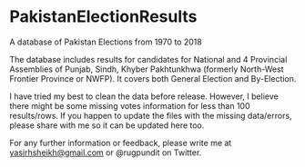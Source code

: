 # PakistanElectionResults
A database of Pakistan Elections from 1970 to 2018

The database includes results for candidates for National and 4 Provincial Assemblies of Punjab, Sindh, Khyber Pakhtunkhwa (formerly North-West Frontier Province or NWFP). It covers both General Election and By-Election. 

I have tried my best to clean the data before release. However, I believe there might be some missing votes information for less than 100 results/rows. 
If you happen to update the files with the missing data/errors, please share with me so it can be updated here too. 

For any further information or feedback, please write me at yasirhsheikh@gmail.com or @rugpundit on Twitter.  


